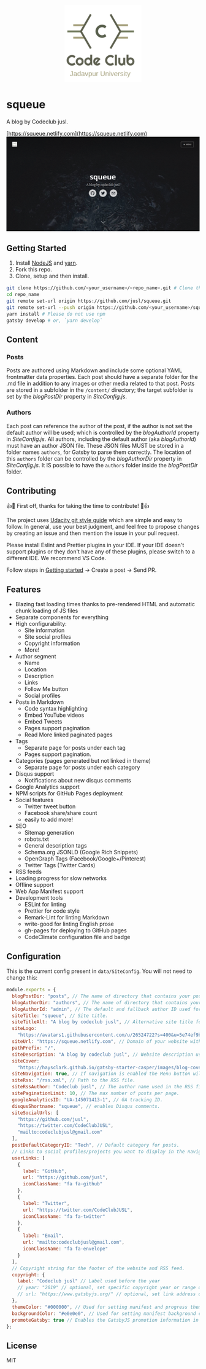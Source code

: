 <div align="center">
  <img src="static/logos/logo-1024.png" alt="Logo" width='200px' height='200px'/>
</div>

# squeue

A blog by Codeclub jusl.

[https://squeue.netlify.com](https://squeue.netlify.com)
![Blog screenshot](docs/screenshot.png)

## Getting Started

1. Install [NodeJS](https://nodejs.org/en/download/) and [yarn](https://yarnpkg.com/lang/en/docs/install/).
2. Fork this repo.
3. Clone, setup and then install.

```sh
git clone https://github.com/<your_username>/<repo_name>.git # Clone the project
cd repo_name
git remote set-url origin https://github.com/jusl/squeue.git
git remote set-url --push origin https://github.com/<your_username>/squeue.git
yarn install # Please do not use npm
gatsby develop # or, `yarn develop`
```

## Content

### Posts

Posts are authored using Markdown and include some optional YAML frontmatter data properties. Each post should have a separate folder for the .md file in addition to any images or other media related to that post. Posts are stored in a subfolder in the `/content/` directory; the target subfolder is set by the _blogPostDir_ property in _SiteConfig.js_.

### Authors

Each post can reference the author of the post, if the author is not set the default author will be used; which is controlled by the _blogAuthorId_ property in _SiteConfig.js_. All authors, including the default author (aka _blogAuthorId_) must have an author JSON file. These JSON files MUST be stored in a folder names `authors`, for Gatsby to parse them correctly. The location of this `authors` folder can be controlled by the _blogAuthorDir_ property in _SiteConfig.js_. It IS possible to have the `authors` folder inside the _blogPostDir_ folder.

## Contributing

👍🎉 First off, thanks for taking the time to contribute! 🎉👍

The project uses [Udacity git style guide](https://udacity.github.io/git-styleguide/) which are simple and easy to follow. In general, use your best judgment, and feel free to propose changes by creating an issue and then mention the issue in your pull request.

Please install Eslint and Prettier plugins in your IDE. If your IDE doesn't support plugins or they don't have any of these plugins, please switch to a different IDE. We recommend VS Code.

Follow steps in [Getting started](https://github.com/jusl/squeue#getting-started) -> Create a post -> Send PR.

## Features

- Blazing fast loading times thanks to pre-rendered HTML and automatic chunk loading of JS files
- Separate components for everything
- High configurability:
  - Site information
  - Site social profiles
  - Copyright information
  - More!
- Author segment
  - Name
  - Location
  - Description
  - Links
  - Follow Me button
  - Social profiles
- Posts in Markdown
  - Code syntax highlighting
  - Embed YouTube videos
  - Embed Tweets
  - Pages support pagination
  - Read More linked paginated pages
- Tags
  - Separate page for posts under each tag
  - Pages support pagination.
- Categories (pages generated but not linked in theme)
  - Separate page for posts under each category
- Disqus support
  - Notifications about new disqus comments
- Google Analytics support
- NPM scripts for GitHub Pages deployment
- Social features
  - Twitter tweet button
  - Facebook share/share count
  - easily to add more!
- SEO
  - Sitemap generation
  - robots.txt
  - General description tags
  - Schema.org JSONLD (Google Rich Snippets)
  - OpenGraph Tags (Facebook/Google+/Pinterest)
  - Twitter Tags (Twitter Cards)
- RSS feeds
- Loading progress for slow networks
- Offline support
- Web App Manifest support
- Development tools
  - ESLint for linting
  - Prettier for code style
  - Remark-Lint for linting Markdown
  - write-good for linting English prose
  - gh-pages for deploying to GitHub pages
  - CodeClimate configuration file and badge

## Configuration

This is the current config present in `data/SiteConfig`. You will not need to change this:

```js
module.exports = {
  blogPostDir: "posts", // The name of directory that contains your posts.
  blogAuthorDir: "authors", // The name of directory that contains your 'authors' folder.
  blogAuthorId: "admin", // The default and fallback author ID used for blog posts without a defined author.
  siteTitle: "squeue", // Site title.
  siteTitleAlt: "A blog by codeclub jusl", // Alternative site title for SEO.
  siteLogo:
    "https://avatars1.githubusercontent.com/u/26524722?s=400&u=5e74ef9bff9ce8ff1fe9cc9e5da70a6d1560bd9e&v=4",
  siteUrl: "https://squeue.netlify.com", // Domain of your website without pathPrefix.
  pathPrefix: "/",
  siteDescription: "A blog by codeclub jusl", // Website description used for RSS feeds/meta description tag.
  siteCover:
    "https://haysclark.github.io/gatsby-starter-casper/images/blog-cover.jpg", // Optional, the cover image used in header for home page. e.g: "/images/blog-cover.jpg",
  siteNavigation: true, // If navigation is enabled the Menu button will be visible
  siteRss: "/rss.xml", // Path to the RSS file.
  siteRssAuthor: "Codeclub jusl", // The author name used in the RSS file
  sitePaginationLimit: 10, // The max number of posts per page.
  googleAnalyticsID: "UA-145071413-1", // GA tracking ID.
  disqusShortname: "squeue", // enables Disqus comments.
  siteSocialUrls: [
    "https://github.com/jusl",
    "https://twitter.com/CodeClubJUSL",
    "mailto:codeclubjusl@gmail.com"
  ],
  postDefaultCategoryID: "Tech", // Default category for posts.
  // Links to social profiles/projects you want to display in the navigation bar.
  userLinks: [
    {
      label: "GitHub",
      url: "https://github.com/jusl",
      iconClassName: "fa fa-github"
    },
    {
      label: "Twitter",
      url: "https://twitter.com/CodeClubJUSL",
      iconClassName: "fa fa-twitter"
    },
    {
      label: "Email",
      url: "mailto:codeclubjusl@gmail.com",
      iconClassName: "fa fa-envelope"
    }
  ],
  // Copyright string for the footer of the website and RSS feed.
  copyright: {
    label: "Codeclub jusl" // Label used before the year
    // year: "2019" // optional, set specific copyright year or range of years, defaults to current year
    // url: "https://www.gatsbyjs.org/" // optional, set link address of copyright, defaults to site root
  },
  themeColor: "#000000", // Used for setting manifest and progress theme colors.
  backgroundColor: "#e0e0e0", // Used for setting manifest background color.
  promoteGatsby: true // Enables the GatsbyJS promotion information in footer.
};
```

## License

MIT
